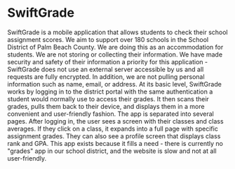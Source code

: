 # SwiftGrade

SwiftGrade is a mobile application that allows students to check their school assignment scores. We aim to support over 180 schools in the School District of Palm Beach County. We are doing this as an accommodation for students. We are not storing or collecting their information. We have made security and safety of their information a priority for this application - SwiftGrade does not use an external server accessible by us and all requests are fully encrypted. In addition, we are not pulling personal information such as name, email, or address.
At its basic level, SwiftGrade works by logging in to the district portal with the same authentication a student would normally use to access their grades. It then scans their grades, pulls them back to their device, and displays them in a more convenient and user-friendly fashion. The app is separated into several pages. After logging in, the user sees a screen with their classes and class averages. If they click on a class, it expands into a full page with specific assignment grades. They can also see a profile screen that displays class rank and GPA.
This app exists because it fills a need - there is currently no "grades" app in our school district, and the website is slow and not at all user-friendly.
